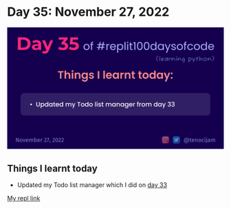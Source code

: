 # Day 35: November 27, 2022
![Day 35](Day35.png)

## Things I learnt today

- Updated my Todo list manager which I did on [day 33](https://github.com/tenocijam/replit100DaysOfCode/tree/master/Day%2033%20-%20Dynamic%20lists)

[My repl link](https://replit.com/@tenocijam/day35100-days#main.py)

